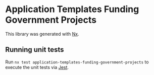 <!-- gitbook-ignore -->

# Application Templates Funding Government Projects

This library was generated with [Nx](https://nx.dev).

## Running unit tests

Run `nx test application-templates-funding-government-projects` to execute the unit tests via [Jest](https://jestjs.io).
